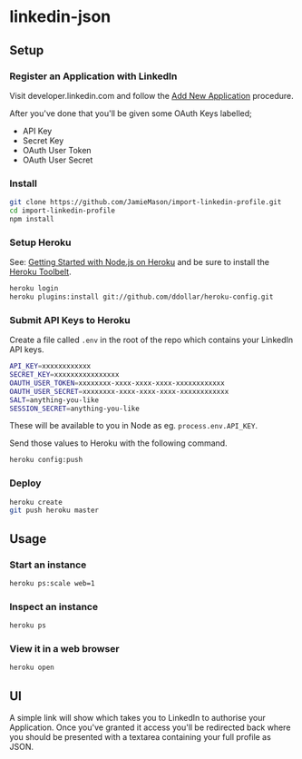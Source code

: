 # linkedin-json

## Setup

### Register an Application with LinkedIn

Visit developer.linkedin.com and follow the [Add New Application](https://www.linkedin.com/secure/developer?newapp=) procedure.

After you've done that you'll be given some OAuth Keys labelled;

+ API Key
+ Secret Key
+ OAuth User Token
+ OAuth User Secret

### Install

```bash
git clone https://github.com/JamieMason/import-linkedin-profile.git
cd import-linkedin-profile
npm install
```

### Setup Heroku

See: [Getting Started with Node.js on Heroku](https://devcenter.heroku.com/articles/getting-started-with-nodejs) and be sure to install the [Heroku Toolbelt](https://toolbelt.heroku.com/).

```bash
heroku login
heroku plugins:install git://github.com/ddollar/heroku-config.git
```

### Submit API Keys to Heroku

Create a file called `.env` in the root of the repo which contains your LinkedIn API keys.

```bash
API_KEY=xxxxxxxxxxxx
SECRET_KEY=xxxxxxxxxxxxxxxx
OAUTH_USER_TOKEN=xxxxxxxx-xxxx-xxxx-xxxx-xxxxxxxxxxxx
OAUTH_USER_SECRET=xxxxxxxx-xxxx-xxxx-xxxx-xxxxxxxxxxxx
SALT=anything-you-like
SESSION_SECRET=anything-you-like
```

These will be available to you in Node as eg. `process.env.API_KEY`.

Send those values to Heroku with the following command.

```bash
heroku config:push
```

### Deploy

```bash
heroku create
git push heroku master
```

## Usage

### Start an instance

```bash
heroku ps:scale web=1
```

### Inspect an instance

```bash
heroku ps
```

### View it in a web browser

```bash
heroku open
```

## UI

A simple link will show which takes you to LinkedIn to authorise your Application. Once you've granted it access you'll be redirected back where you should be presented with a textarea containing your full profile as JSON.
